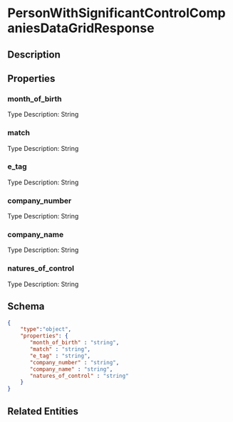 # PersonWithSignificantControlCompaniesDataGridResponse
## Description

## Properties
### month_of_birth


Type Description: String
### match


Type Description: String
### e_tag


Type Description: String
### company_number


Type Description: String
### company_name


Type Description: String
### natures_of_control


Type Description: String

## Schema
```json
{
    "type":"object",
    "properties": {
       "month_of_birth" : "string",
       "match" : "string",
       "e_tag" : "string",
       "company_number" : "string",
       "company_name" : "string",
       "natures_of_control" : "string"
    }
}
```

## Related Entities

